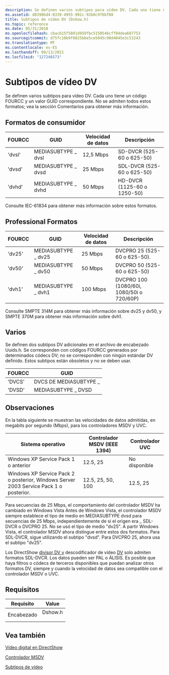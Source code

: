 ```yaml
---
description: Se definen varios subtipos para vídeo DV. Cada uno tiene un código FOURCC y un valor GUID correspondiente. No se admiten todos estos formatos; vea la sección Comentarios para obtener más información.
ms.assetid: d8390bd4-0339-4955-992c-92b8c9f6bf88
title: Subtipos de vídeo DV (Dshow.h)
ms.topic: reference
ms.date: 05/31/2018
ms.openlocfilehash: cbacb15f5801d959fbc5150546cff04dea687753
ms.sourcegitcommit: d75fc10b9f0825bbe5ce5045c90d4045e3c53243
ms.translationtype: MT
ms.contentlocale: es-ES
ms.lasthandoff: 09/13/2021
ms.locfileid: "127246573"
---
```

# <a name="dv-video-subtypes"></a>Subtipos de vídeo DV

Se definen varios subtipos para vídeo DV. Cada uno tiene un código FOURCC y un valor GUID correspondiente. No se admiten todos estos formatos; vea la sección Comentarios para obtener más información.

## <a name="consumer-formats"></a>Formatos de consumidor



| FOURCC | GUID               | Velocidad de datos | Descripción                  |
|--------|--------------------|-----------|------------------------------|
| 'dvsl' | MEDIASUBTYPE \_ dvsl | 12,5 Mbps | SD-DVCR (525-60 o 625-50)   |
| 'dvsd' | MEDIASUBTYPE \_ dvsd | 25 Mbps   | SDL-DVCR (525-60 o 625-50)  |
| 'dvhd' | MEDIASUBTYPE \_ dvhd | 50 Mbps   | HD-DVCR (1125-60 o 1250-50) |



 

Consulte IEC-61834 para obtener más información sobre estos formatos.

## <a name="professional-formats"></a>Professional Formatos



| FOURCC | GUID               | Velocidad de datos | Descripción                                 |
|--------|--------------------|-----------|---------------------------------------------|
| 'dv25' | MEDIASUBTYPE \_ dv25 | 25 Mbps   | DVCPRO 25 (525-60 o 625-50).               |
| 'dv50' | MEDIASUBTYPE \_ dv50 | 50 Mbps   | DVCPRO 50 (525-60 o 625-50)                |
| 'dvh1' | MEDIASUBTYPE \_ dvh1 | 100 Mbps  | DVCPRO 100 (1080/60i, 1080/50i o 720/60P) |



 

Consulte SMPTE 314M para obtener más información sobre dv25 y dv50, y SMPTE 370M para obtener más información sobre dvh1.

## <a name="miscellaneous"></a>Varios

Se definen dos subtipos DV adicionales en el archivo de encabezado Uuids.h. Se corresponden con códigos FOURCC generados por determinados códecs DV; no se corresponden con ningún estándar DV definido. Estos subtipos están obsoletos y no se deben usar.



| FOURCC | GUID               |
|--------|--------------------|
| 'DVCS' | DVCS DE MEDIASUBTYPE \_ |
| 'DVSD' | MEDIASUBTYPE \_ DVSD |



 

## <a name="remarks"></a>Observaciones

En la tabla siguiente se muestran las velocidades de datos admitidas, en megabits por segundo (Mbps), para los controladores MSDV y UVC.



| Sistema operativo                                                                 | Controlador MSDV (IEEE 1394) | Controlador UVC    |
|----------------------------------------------------------------------------------|-------------------------|---------------|
| Windows XP Service Pack 1 o anterior                                             | 12.5, 25                | No disponible |
| Windows XP Service Pack 2 o posterior, Windows Server 2003 Service Pack 1 o posterior. | 12.5, 25, 50, 100       | 12.5, 25      |



 

Para secuencias de 25 Mbps, el comportamiento del controlador MSDV ha cambiado en Windows Vista Antes de Windows Vista, el controlador MSDV siempre establece el tipo de medio en MEDIASUBTYPE dvsd para secuencias de 25 Mbps, independientemente de si el origen era \_ SDL-DVCR o DVCPRO 25. No se usó el tipo de medio "dv25". A partir Windows Vista, el controlador MSDV ahora distingue entre estos dos formatos. Para SDL-DVCR, sigue utilizando el subtipo "dvsd". Para DVCPRO 25, ahora usa el subtipo "dv25".

Los DirectShow [divisor DV y](dv-splitter-filter.md) descodificador de vídeo [DV](dv-video-decoder-filter.md) solo admiten formatos SDL-DVCR. Los datos pueden ser PAL o ÁLISIS. Es posible que haya filtros o códecs de terceros disponibles que puedan analizar otros formatos DV, siempre y cuando la velocidad de datos sea compatible con el controlador MSDV o UVC.

## <a name="requirements"></a>Requisitos



| Requisito | Value |
|-------------------|------------------------------------------------------------------------------------|
| Encabezado<br/> | <dl> <dt>Dshow.h</dt> </dl> |



## <a name="see-also"></a>Vea también

<dl> <dt>

[Vídeo digital en DirectShow](digital-video-in-directshow.md)
</dt> <dt>

[Controlador MSDV](msdv-driver.md)
</dt> <dt>

[Subtipos de vídeo](video-subtypes.md)
</dt> </dl>

 

 




